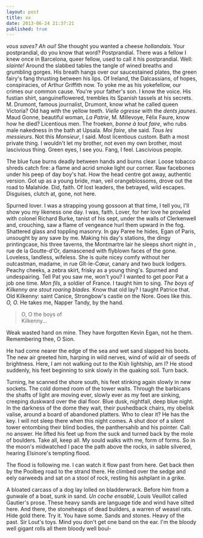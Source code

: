 ```yaml
---
layout: post
title: xx
date: 2013-06-24 21:37:21
published: true
---
```

*vous saves? Ah oui!* She thought you wanted a cheese *hollandais.* Your postprandial, do you know that word? Postprandial. There was a fellow I knew once in Barcelona, queer fellow, used to call it his postprandial. Well: *slainte!* Around the slabbed tables the tangle of wined breaths and grumbling gorges. His breath hangs over our saucestained plates, the green fairy's fang thrusting between his lips. Of Ireland, the Dalcassians, of hopes, conspiracies, of Arthur Griffith now.  To yoke me as his yokefellow, our crimes our common cause. You're your father's son. I know the voice. His fustian shirt, sanguineflowered, trembles its Spanish tassels at his secrets. M. Drumont, famous journalist, Drumont, know what he called queen Victoria? Old hag with the yellow teeth. *Vielle ogresse* with the *dents jaunes*. Maud Gonne, beautiful woman, *La Patrie*, M. Millevoye, Félix Faure, know how he died? Licentious men. The froeken, *bonne à tout faire*, who rubs male nakedness in the bath at Upsala. *Moi faire*, she said. *Tous les messieurs*. Not this *Monsieur*, I said. Most licentious custom. Bath a most private thing. I wouldn't let my brother, not even my own brother, most lascivious thing. Green eyes, I see you. Fang, I feel. Lascivious people.

The blue fuse burns deadly between hands and burns clear. Loose tobacco shreds catch fire: a flame and acrid smoke light our corner. Raw facebones under his peep of day boy's hat. How the head centre got away, authentic version. Got up as a young bride, man, veil orangeblossoms, drove out the road to Malahide. Did, faith. Of lost leaders, the betrayed, wild escapes. Disguises, clutch at, gone, not here.

Spurned lover. I was a strapping  young gossoon at that time, I tell you, I'll show you my likeness one day. I was, faith. Lover, for her love he prowled with colonel Richard Burke, tanist of his sept, under the walls of Clerkenwell and, crouching, saw a flame of vengeance hurl them upward in the fog. Shattered glass and toppling masonry. In gay Paree he hides, Egan of Paris, unsought by any save by me. Making his day's stations, the dingy printingcase, his three taverns, the Montmartre lair he sleeps short night in , rue de la Goutte-d'Or, damascened with flyblown faces of the gone. Loveless, landless, wifeless. She is quite nicey comfy without her outcastman, madame, in rue Gît-le-Cœur, canary and two buck lodgers. Peachy cheeks, a zebra skirt, frisky as a young thing's. Spurned and undespairing. Tell Pat you saw me, won't you? I wanted to get poor Pat a job one time. *Mon fils*, a soldier of France. I taught him to sing. *The boys of Kilkenny are stout roaring blades.* Know that old lay? I taught Patrice that. Old Kilkenny: saint Canice, Strongbow's castle on the Nore. Goes like this. *O, O.* He takes me, Napper Tandy, by the hand.

> O, O the boys of <br>
> Kilkenny…

Weak wasted hand on mine. They have forgotten Kevin Egan, not he them. Remembering thee, O Sion.

He had come nearer the edge of the sea and wet sand slapped his boots. The new air greeted him, harping in wild nerves, wind of wild air of seeds of brightness. Here, I am not walking out to the Kish lightship, am I? He stood suddenly, his feet beginning to sink slowly in the quaking soil. Turn back.

Turning, he scanned the shore south, his feet stinking again slowly in new sockets. The cold domed room of the tower waits. Through the barbicans the shafts of light are moving ever, slowly ever as my feet are sinking, creeping duskward over the dial floor. Blue dusk, nightfall, deep blue night. In the darkness of the dome they wait, their pushedback chairs, my obelisk valise, around a board of abandoned platters. Who to clear it? He has the key. I will not sleep there when this night comes. A shut door of a silent tower entombing their blind bodies, the panthersahib and his pointer. Call: no answer. He lifted his feet up from the suck and turned back by the mole of boulders. Take all, keep all. My sould walks with me, form of forms. So in the moon's midwatched I pace the path above the rocks, in sable silvered, hearing Elsinore's tempting flood. 

The flood is following me. I can watch it flow past from here. Get back then by the Poolbeg road to the strand there. He climbed over the sedge and eely oarweeds and sat on a stool of rock, resting his ashplant in a grike.

A bloated carcass of a dog lay lolled on bladderwrack. Before him from a gunwale of a boat, sunk in sand. *Un coche ensablé*, Louis Veuillot called Gautier's prose. These heavy sands are language tide and wind have silted here. And there, the stoneheaps of dead builders, a warren of weasel rats. Hide gold there. Try it. You have some. Sands and stones. Heavy of the past. Sir Lout's toys. Mind you don't get one band on the ear. I'm the bloody well gigant rolls all them bloody well boul-